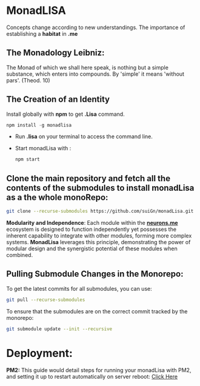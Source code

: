 # MonadLISA

Concepts change according to new understandings.
The importance of establishing a **habitat** in **.me**

## The Monadology Leibniz:

The Monad of which we shall here speak, is nothing but a simple substance, which enters into compounds. By 'simple' it means 'without pars'. (Theod. 10)

## The Creation of an Identity

Install globally with **npm** to get **.Lisa** command.

```js
npm install -g monadlisa
```

* Run **.lisa** on your terminal to access the command line.

* Start monadLisa with :

  ```bash
  npm start
  ```

## **Clone the main repository and fetch all the contents of the submodules to install monadLisa as a the whole monoRepo:**

```bash
git clone --recurse-submodules https://github.com/suiGn/monadLisa.git
```

**Modularity and Independence**: Each module within the [**neurons.me**](https://neurons.me) ecosystem is designed to function independently yet possesses the inherent capability to integrate with other modules, forming more complex systems. **MonadLisa** leverages this principle, demonstrating the power of modular design and the synergistic potential of these modules when combined.

## Pulling Submodule Changes in the Monorepo:

To get the latest commits for all submodules, you can use:

```bash
git pull --recurse-submodules
```

To ensure that the submodules are on the correct commit tracked by the monorepo:

```bash
git submodule update --init --recursive
```

# Deployment:

**PM2:** This guide would detail steps for running your monadLisa with PM2, and setting it up to restart automatically on server reboot: [Click Here](https://www.monadlisa.com/about/docs/deployment-and-management-of-monadlisa-with-pm2)

